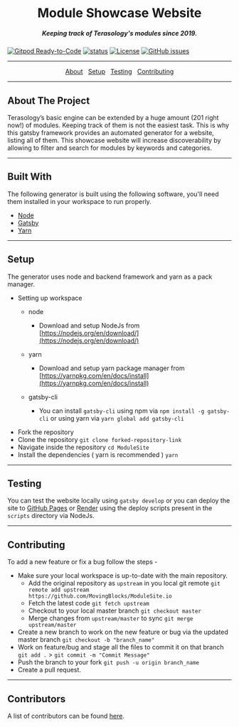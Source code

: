 <h1 align="center">Module Showcase Website</h1>

<h5 align="center">Keeping track of Terasology's modules since 2019.</h5>

[![Gitpod Ready-to-Code](https://img.shields.io/badge/Gitpod-Ready--to--Code-blue?logo=gitpod)](https://gitpod.io/#https://github.com/MovingBlocks/ModuleSite) 
[![status](https://img.shields.io/badge/status-pre--alpha-red.svg)](https://github.com/MovingBlocks/ModuleSite)
[![License](https://img.shields.io/badge/license-MIT-brightgreen.svg)](https://opensource.org/licenses/MIT)
[![GitHub issues](https://img.shields.io/github/issues/MovingBlocks/ModuleSite.svg)](https://github.com/MovingBlocks/ModuleSite/issues/)

---

<p align="center">
  <a href="#setup">About</a>&nbsp;&nbsp;
  <a href="#help">Setup</a>&nbsp;&nbsp;
  <a href="#testing">Testing</a>&nbsp;&nbsp;
  <a href="#contributing">Contributing</a>
</p>

---

<h2 id="about">About The Project</h2>

Terasology’s basic engine can be extended by a huge amount (201 right now!) of modules. Keeping track of them is not the easiest task. This is why this gatsby framework provides an automated generator for a website, listing all of them. This showcase website will increase discoverability by allowing to filter and search for modules by keywords and categories.

---

<h2 id="built-with">Built With</h2>

The following generator is built using the following software, you'll need them installed in your workspace to run properly. 
* [Node](https://nodejs.org/en/)
* [Gatsby](https://www.gatsbyjs.org/)
* [Yarn](https://yarnpkg.com/en/)

---

<h2 id="setup">Setup</h2>

The generator uses node and backend framework and yarn as a pack manager.
* Setting up workspace

  * node

    * Download and setup NodeJs from [https://nodejs.org/en/download/](https://nodejs.org/en/download/)

  * yarn

    * Download and setup yarn package manager from [https://yarnpkg.com/en/docs/install](https://yarnpkg.com/en/docs/install)

  * gatsby-cli

    * You can install `gatsby-cli` using npm via `npm install -g gatsby-cli` or using yarn via `yarn global add gatsby-cli`


- Fork the repository
- Clone the repository `git clone forked-repository-link`
- Navigate inside the repository `cd ModuleSite`
- Install the dependencies ( yarn is recommended ) `yarn`

---

<h2 id="testing">Testing</h2>

You can test the website locally using `gatsby develop` or you can deploy the site to [GitHub Pages](https://pages.github.com/) or [Render](https://render.com/) using the deploy scripts present in the `scripts` directory via NodeJs.

---

<h2 id="contributing">Contributing</h2>

To add a new feature or fix a bug follow the steps - 

- Make sure your local workspace is up-to-date with the main repository.
    - Add the original repository as `upstream` in you local git remote `git remote add upstream https://github.com/MovingBlocks/ModuleSite.io`
    - Fetch the latest code `git fetch upstream`
    - Checkout to your local master branch `git checkout master`
    - Merge changes from `upstream/master` to sync `git merge upstream/master`
- Create a new branch to work on the new feature or bug via the updated master branch `git checkout -b "branch_name"`
- Work on feature/bug and stage all the files to commit it on that branch `git add .` > `git commit -m "Commit Message"`
- Push the branch to your fork `git push -u origin branch_name`
- Create a pull request.

---

## Contributors

A list of contributors can be found [here](https://github.com/MovingBlocks/ModuleSite/graphs/contributors).

